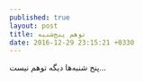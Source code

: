 ```yaml
---
published: true
layout: post
title: توهم پنج‌شنبه
date: 2016-12-29 23:15:21 +0330
---
```

پنج شنبه‌ها دیگه توهم نیست...

